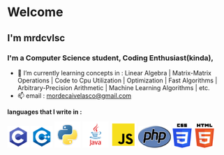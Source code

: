 # Welcome

## I'm mrdcvlsc

### I'm a Computer Science student, Coding Enthusiast(kinda),

- 🌱 I’m currently learning concepts in : Linear Algebra | Matrix-Matrix Operations | Code to Cpu Utilization | Optimization | Fast Algorithms | Arbitrary-Precision Arithmetic | Machine Learning Algorithms | etc.
- 📫 email : mordecaivelasco@gmail.com  

**languages that I write in :**
<p float="left">
  <img src="lang/C.png" width="50px" height="50px">
  <img src="lang/C++.png" width="50px" height="50px">
  <img src="lang/py.png" width="60px" height="60px">
  <img src="lang/java.png" width="60px" height="60px">
  <img src="lang/JS.png" width="60px" height="60px">
  <img src="lang/php.png" width="75px" height="50px">
  <img src="lang/css.png" width="95px" height="55px">
</p>
